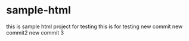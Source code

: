 # sample-html
this is sample html project for testing
this is for testing
new commit
new commit2
new commit 3

